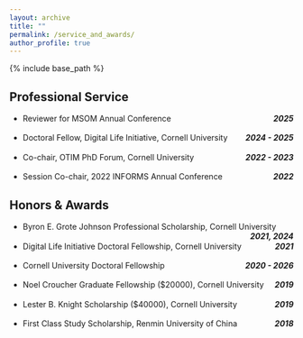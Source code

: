 ```yaml
---
layout: archive
title: ""
permalink: /service_and_awards/
author_profile: true
---
```


{% include base_path %}

<style>
  .service_and_awards-page {
    line-height: 1.5;       /* 1.5× spacing */
    max-width: 800px;       /* change number as you like */
    margin: 0 auto;         /* center it on the page */
  }
  .twocol {
    display: grid;
    grid-template-columns: 1fr auto;
    align-items: baseline;
  }
  .twocol .right {
    white-space: nowrap;
    text-align: right;
  }
</style>


## Professional Service

* <p>
      <span style="float:left;">Reviewer for MSOM Annual Conference</span>
      <span style="float:right;"><strong><em>2025</em></strong></span>
  </p>

* <p>
      <span style="float:left;">Doctoral Fellow, Digital Life Initiative, Cornell University</span>
      <span style="float:right;"><strong><em>2024 - 2025</em></strong></span>
  </p>

* <p>
      <span style="float:left;">Co-chair, OTIM PhD Forum, Cornell University</span>
      <span style="float:right;"><strong><em>2022 - 2023</em></strong></span>
  </p>

* <p>
      <span style="float:left;">Session Co-chair, 2022 INFORMS Annual Conference</span>
      <span style="float:right;"><strong><em>2022</em></strong></span>
  </p>


## Honors & Awards

* <p>
      <span style="float:left;">Byron E. Grote Johnson Professional Scholarship, Cornell University</span>
      <span style="float:right;"><strong><em>2021, 2024</em></strong></span>
  </p>

* <p>
      <span style="float:left;">Digital Life Initiative Doctoral Fellowship, Cornell University</span>
      <span style="float:right;"><strong><em>2021</em></strong></span>
  </p>

* <p>
      <span style="float:left;">Cornell University Doctoral Fellowship</span>
      <span style="float:right;"><strong><em>2020 - 2026</em></strong></span>
  </p>

* <p>
      <span style="float:left;">Noel Croucher Graduate Fellowship ($20000), Cornell University</span>
      <span style="float:right;"><strong><em>2019</em></strong></span>
  </p>

* <p>
      <span style="float:left;">Lester B. Knight Scholarship ($40000), Cornell University</span>
      <span style="float:right;"><strong><em>2019</em></strong></span>
  </p>

* <p>
      <span style="float:left;">First Class Study Scholarship, Renmin University of China</span>
      <span style="float:right;"><strong><em>2018</em></strong></span>
  </p>
